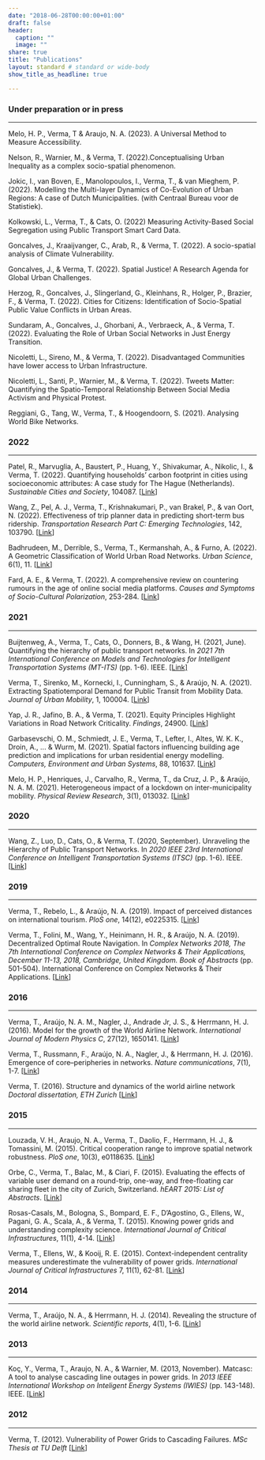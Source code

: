 ```yaml
---
date: "2018-06-28T00:00:00+01:00"
draft: false
header:
  caption: ""
  image: ""
share: true
title: "Publications"
layout: standard # standard or wide-body
show_title_as_headline: true

---
```



### Under preparation or in press

***
Melo, H. P., Verma, T & Araujo, N. A. (2023). A Universal Method to Measure Accessibility.

Nelson, R., Warnier, M., & Verma, T. (2022).Conceptualising Urban Inequality as a complex socio-spatial phenomenon.

Jokic, I., van Boven, E., Manolopoulos, I., Verma, T., & van Mieghem, P. (2022). Modelling the Multi-layer Dynamics of Co-Evolution of Urban Regions: A case of Dutch Municipalities. (with Centraal Bureau voor de Statistiek).

Kolkowski, L., Verma, T., & Cats, O. (2022) Measuring Activity-Based Social Segregation using Public Transport Smart Card Data.

Goncalves, J., Kraaijvanger, C., Arab, R., & Verma, T. (2022). A socio-spatial analysis of Climate Vulnerability.

Goncalves, J., & Verma, T. (2022). Spatial Justice! A Research Agenda for Global Urban Challenges.

Herzog, R., Goncalves, J., Slingerland, G., Kleinhans, R., Holger, P., Brazier, F., & Verma, T. (2022). Cities for Citizens: Identification of Socio-Spatial Public Value Conflicts in Urban Areas.

Sundaram, A., Goncalves, J., Ghorbani, A., Verbraeck, A., & Verma, T. (2022). Evaluating the Role of Urban Social Networks in Just Energy Transition.

Nicoletti, L., Sireno, M., & Verma, T. (2022). Disadvantaged Communities have lower access to Urban Infrastructure.

Nicoletti, L., Santi, P., Warnier, M., & Verma, T. (2022). Tweets Matter: Quantifying the Spatio-Temporal Relationship Between Social Media Activism and Physical Protest.

Reggiani, G., Tang, W., Verma, T., & Hoogendoorn, S. (2021). Analysing World Bike Networks. 

### 2022

***
Patel, R., Marvuglia, A., Baustert, P., Huang, Y., Shivakumar, A., Nikolic, I., & Verma, T. (2022). Quantifying households’ carbon footprint in cities using socioeconomic attributes: A case study for The Hague (Netherlands). *Sustainable Cities and Society*, 104087.
[[Link](https://www.sciencedirect.com/science/article/abs/pii/S2210670722004048)]

Wang, Z., Pel, A. J., Verma, T., Krishnakumari, P., van Brakel, P., & van Oort, N. (2022). Effectiveness of trip planner data in predicting short-term bus ridership. *Transportation Research Part C: Emerging Technologies*, 142, 103790.
[[Link](https://www.sciencedirect.com/science/article/pii/S0968090X22002170)]

Badhrudeen, M., Derrible, S., Verma, T., Kermanshah, A., & Furno, A. (2022). A Geometric Classification of World Urban Road Networks. *Urban Science*, 6(1), 11.
[[Link](https://www.mdpi.com/2413-8851/6/1/11)]

Fard, A. E., & Verma, T. (2022). A comprehensive review on countering rumours in the age of online social media platforms. *Causes and Symptoms of Socio-Cultural Polarization*, 253-284.
[[Link](https://link.springer.com/chapter/10.1007/978-981-16-5268-4_11)]

### 2021

***
Buijtenweg, A., Verma, T., Cats, O., Donners, B., & Wang, H. (2021, June). Quantifying the hierarchy of public transport networks. In *2021 7th International Conference on Models and Technologies for Intelligent Transportation Systems (MT-ITS)* (pp. 1-6). IEEE.
[[Link]](https://ieeexplore.ieee.org/abstract/document/9529271/)

Verma, T., Sirenko, M., Kornecki, I., Cunningham, S., & Araújo, N. A. (2021). Extracting Spatiotemporal Demand for Public Transit from Mobility Data. *Journal of Urban Mobility*, 1, 100004.
[[Link](https://www.sciencedirect.com/science/article/pii/S2667091721000042)]

Yap, J. R., Jafino, B. A., & Verma, T. (2021). Equity Principles Highlight Variations in Road Network Criticality. *Findings*, 24900.
[[Link](https://findingspress.org/article/24900-equity-principles-highlight-variations-in-road-network-criticality)]

Garbasevschi, O. M., Schmiedt, J. E., Verma, T., Lefter, I., Altes, W. K. K., Droin, A., ... & Wurm, M. (2021). Spatial factors influencing building age prediction and implications for urban residential energy modelling. *Computers, Environment and Urban Systems*, 88, 101637.
[[Link](https://www.sciencedirect.com/science/article/pii/S0198971521000442)]

Melo, H. P., Henriques, J., Carvalho, R., Verma, T., da Cruz, J. P., & Araújo, N. A. M. (2021). Heterogeneous impact of a lockdown on inter-municipality mobility. *Physical Review Research*, 3(1), 013032.
[[Link](https://journals.aps.org/prresearch/abstract/10.1103/PhysRevResearch.3.013032)]

### 2020

***
Wang, Z., Luo, D., Cats, O., & Verma, T. (2020, September). Unraveling the Hierarchy of Public Transport Networks. In *2020 IEEE 23rd International Conference on Intelligent Transportation Systems (ITSC)* (pp. 1-6). IEEE.
[[Link](https://ieeexplore.ieee.org/abstract/document/9294342/)]

### 2019

***
Verma, T., Rebelo, L., & Araújo, N. A. (2019). Impact of perceived distances on international tourism. *PloS one*, 14(12), e0225315.
[[Link](https://journals.plos.org/plosone/article?id=10.1371/journal.pone.0225315)]

Verma, T., Folini, M., Wang, Y., Heinimann, H. R., & Araújo, N. A. (2019). Decentralized Optimal Route Navigation. In *Complex Networks 2018, The 7th International Conference on Complex Networks & Their Applications, December 11-13, 2018, Cambridge, United Kingdom. Book of Abstracts* (pp. 501-504). International Conference on Complex Networks & Their Applications.
[[Link](https://www.research-collection.ethz.ch/bitstream/handle/20.500.11850/314649/1/extended_abstract_final.pdf)]

### 2016

***
Verma, T., Araújo, N. A. M., Nagler, J., Andrade Jr, J. S., & Herrmann, H. J. (2016). Model for the growth of the World Airline Network. *International Journal of Modern Physics C*, 27(12), 1650141.
[[Link](https://www.worldscientific.com/doi/abs/10.1142/S0129183116501412)]

Verma, T., Russmann, F., Araújo, N. A., Nagler, J., & Herrmann, H. J. (2016). Emergence of core–peripheries in networks. *Nature communications*, 7(1), 1-7.
[[Link](https://www.nature.com/articles/ncomms10441)]

Verma, T. (2016). Structure and dynamics of the world airline network *Doctoral dissertation, ETH Zurich*
[[Link](https://www.research-collection.ethz.ch/bitstream/handle/20.500.11850/155408/1/eth-48552-01.pdf)]

### 2015

***
Louzada, V. H., Araujo, N. A., Verma, T., Daolio, F., Herrmann, H. J., & Tomassini, M. (2015). Critical cooperation range to improve spatial network robustness. *PloS one*, 10(3), e0118635.
[[Link](https://journals.plos.org/plosone/article?id=10.1371/journal.pone.0118635)]

Orbe, C., Verma, T., Balac, M., & Ciari, F. (2015). Evaluating the effects of variable user demand on a round-trip, one-way, and free-floating car sharing fleet in the city of Zurich, Switzerland. *hEART 2015: List of Abstracts*.
[[Link](https://www.semanticscholar.org/paper/Evaluating-the-effects-of-variable-user-demand-on-a-Orbe-Verma/942748132c173e7d63d4b5a15ab258120d6f80c0?p2df)]

Rosas-Casals, M., Bologna, S., Bompard, E. F., D’Agostino, G., Ellens, W., Pagani, G. A., Scala, A., & Verma, T. (2015). Knowing power grids and understanding complexity science. *International Journal of Critical Infrastructures*, 11(1), 4-14.
[[Link](https://www.inderscienceonline.com/doi/abs/10.1504/IJCIS.2015.067399)]

Verma, T., Ellens, W., & Kooij, R. E. (2015). Context-independent centrality measures underestimate the vulnerability of power grids. *International Journal of Critical Infrastructures* 7, 11(1), 62-81.
[[Link](https://www.inderscienceonline.com/doi/abs/10.1504/IJCIS.2015.067398)]

### 2014

***
Verma, T., Araújo, N. A., & Herrmann, H. J. (2014). Revealing the structure of the world airline network. *Scientific reports*, 4(1), 1-6.
[[Link](https://www.nature.com/articles/srep05638)]

### 2013

***
Koç, Y., Verma, T., Araujo, N. A., & Warnier, M. (2013, November). Matcasc: A tool to analyse cascading line outages in power grids. In *2013 IEEE International Workshop on Inteligent Energy Systems (IWIES)* (pp. 143-148). IEEE.
[[Link](https://ieeexplore.ieee.org/abstract/document/6698576)]

### 2012

***
Verma, T. (2012). Vulnerability of Power Grids to Cascading Failures. *MSc Thesis at TU Delft*
[[Link](https://repository.tudelft.nl/islandora/object/uuid:9780faf8-81e0-4f9f-b5c6-6848393be4d1)]
